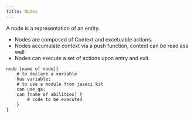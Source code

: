 ```yaml
---
title: Nodes
---
```



A node is a representation of an entity.

* Nodes are composed of Context and excetuable actions.
* Nodes accumulate context via a push function, context can be read ass well
* Nodes can execute a set of actions upon entry and exit.

```jac
node [name of node]{
    # to declare a variable
    has variable;
    # to use a module from jaseci kit
    can use_qa;
    can [name of abilities] {
        # code to be executed
    }
}
```
